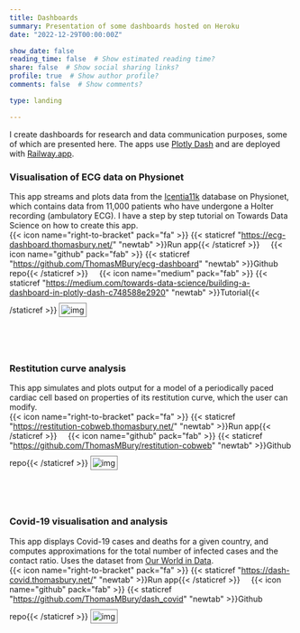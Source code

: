 ```yaml
---
title: Dashboards
summary: Presentation of some dashboards hosted on Heroku
date: "2022-12-29T00:00:00Z"

show_date: false
reading_time: false  # Show estimated reading time?
share: false  # Show social sharing links?
profile: true  # Show author profile?
comments: false  # Show comments?

type: landing

---
```


I create dashboards for research and data communication purposes, some of which are presented here. The apps use [Plotly Dash](https://plotly.com/) and are deployed with [Railway.app](https://railway.app/). 

### Visualisation of ECG data on Physionet

This app streams and plots data from the [Icentia11k](https://physionet.org/content/icentia11k-continuous-ecg/1.0/) database on Physionet, which contains data from 11,000 patients who have undergone a Holter recording (ambulatory ECG). I have a step by step tutorial on Towards Data Science on how to create this app.
<br>
{{< icon name="right-to-bracket" pack="fa" >}} {{< staticref "https://ecg-dashboard.thomasbury.net/" "newtab" >}}Run app{{< /staticref >}}&nbsp;&nbsp;&nbsp;&nbsp;
{{< icon name="github" pack="fab" >}} {{< staticref "https://github.com/ThomasMBury/ecg-dashboard" "newtab" >}}Github repo{{< /staticref >}}&nbsp;&nbsp;&nbsp;&nbsp;
{{< icon name="medium" pack="fab" >}} {{< staticref "https://medium.com/towards-data-science/building-a-dashboard-in-plotly-dash-c748588e2920" "newtab" >}}Tutorial{{< /staticref >}}
<img src="/uploads/dashboards/ecg-dashboard.png" alt="img" style="border:1.5px solid gray; padding:3px; margin:10px 0px">

<br><br>

### Restitution curve analysis
This app simulates and plots output for a model of a periodically paced cardiac cell based on properties of its restitution curve, which the user can modify.<br>
{{< icon name="right-to-bracket" pack="fa" >}} {{< staticref "https://restitution-cobweb.thomasbury.net/" "newtab" >}}Run app{{< /staticref >}}&nbsp;&nbsp;&nbsp;&nbsp;
{{< icon name="github" pack="fab" >}} {{< staticref "https://github.com/ThomasMBury/restitution-cobweb" "newtab" >}}Github repo{{< /staticref >}}
<img src="/uploads/dashboards/restitution-cobweb.png" alt="img" style="border:1.5px solid gray; padding:3px; margin:10px 0px">

<br><br>


### Covid-19 visualisation and analysis
This app displays Covid-19 cases and deaths for a given country, and computes approximations for the total number of infected cases and the contact ratio. Uses the dataset from [Our World in Data](https://github.com/owid/covid-19-data/tree/master/public/data).<br>
{{< icon name="right-to-bracket" pack="fa" >}} {{< staticref "https://dash-covid.thomasbury.net/" "newtab" >}}Run app{{< /staticref >}}&nbsp;&nbsp;&nbsp;&nbsp;
{{< icon name="github" pack="fab" >}} {{< staticref "https://github.com/ThomasMBury/dash_covid" "newtab" >}}Github repo{{< /staticref >}}
<img src="/uploads/dashboards/dash-covid.png" alt="img" style="border:1.5px solid gray; padding:3px; margin:10px 0px">
